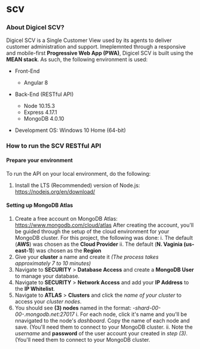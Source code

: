 # scv

### About Digicel SCV?

Digicel SCV is a Single Customer View used by its agents to deliver customer administration and support.
Imeplemnted through a responsive and mobile-first **Progressive Web App (PWA)**, Digicel SCV is built using the **MEAN stack**.
As such, the following environment is used:

 - Front-End
   - Angular 8

 - Back-End (RESTful API)
   - Node 10.15.3
   - Express 4.17.1
   - MongoDB 4.0.10

 - Development OS: Windows 10 Home (64-bit)

### How to run the SCV RESTful API

#### Prepare your environment 

To run the API on your local environment, do the following:
 1. Install the LTS (Recommended) version of Node.js: https://nodejs.org/en/download/
 
#### Setting up MongoDB Atlas
 
 1. Create a free account on MongoDB Atlas: https://www.mongodb.com/cloud/atlas
    After creating the account, you'll be guided through the setup of the cloud environment for your MongoDB cluster.
    For this project, the following was done:
     i. The default (**AWS**) was chosen as the **Cloud Provider**
     ii. The default (**N. Vaginia (us-east-1)**) was chosen as the **Region**
 2. Give your **cluster** a name and create it *(The process takes approximately 7 to 10 minutes)*
 3. Navigate to **SECURITY** > **Database Access** and create a **MongoDB User** to manage your database.
 4. Navigate to **SECURITY** > **Network Access** and add your **IP Address** to the **IP Whitelist**.
 5. Navigate to **ATLAS** > **Clusters** and click the *name of your cluster* to access your *cluster nodes*.
 6. You should see **(3) nodes** named in the format: *<cluster name>-shard-00-00-<unique id>.mongodb.net:27017*
    i. For each node, click it's name and you'll be nnavigated to the node's *dashboard*. Copy the name of each node and save. (You'll need them to connect to your MongoDB cluster.
    ii. Note the *username* and **password** of the user account your created in *step (3)*. (You'll need them to connect to your MongoDB cluster.
    
